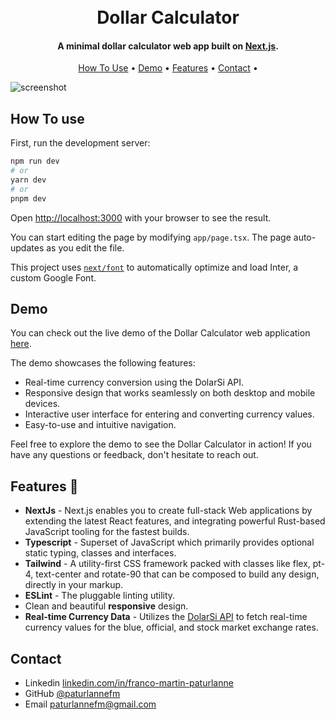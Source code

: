 <h1 align="center">
  <br>
  Dollar Calculator
  <br>
</h1>

<h4 align="center">A minimal dollar calculator web app built on <a href="https://nextjs.org/learn" target="_blank">Next.js</a>.</h4>

<p align="center">
  <a href="#how-to-use">How To Use</a> •
  <a href="#demo">Demo</a> •
  <a href="#features">Features</a> •
  <a href="#contact">Contact</a> •
</p>

![screenshot](https://i.ibb.co/7psG2j4/dollarcalculator.jpg)

## How To use

First, run the development server:

```bash
npm run dev
# or
yarn dev
# or
pnpm dev
```

Open [http://localhost:3000](http://localhost:3000) with your browser to see the result.

You can start editing the page by modifying `app/page.tsx`. The page auto-updates as you edit the file.

This project uses [`next/font`](https://nextjs.org/docs/basic-features/font-optimization) to automatically optimize and load Inter, a custom Google Font.

## Demo

You can check out the live demo of the Dollar Calculator web application [here](https://dollar-calculator-seven.vercel.app/).

The demo showcases the following features:

- Real-time currency conversion using the DolarSi API.
- Responsive design that works seamlessly on both desktop and mobile devices.
- Interactive user interface for entering and converting currency values.
- Easy-to-use and intuitive navigation.

Feel free to explore the demo to see the Dollar Calculator in action! If you have any questions or feedback, don't hesitate to reach out.

## Features 🦸

- **NextJs** - Next.js enables you to create full-stack Web applications by extending the latest React features, and integrating powerful Rust-based JavaScript tooling for the fastest builds.
- **Typescript** - Superset of JavaScript which primarily provides optional static typing, classes and interfaces.
- **Tailwind** - A utility-first CSS framework packed with classes like flex, pt-4, text-center and rotate-90 that can be composed to build any design, directly in your markup.
- **ESLint** - The pluggable linting utility.
- Clean and beautiful **responsive** design.
- **Real-time Currency Data** - Utilizes the [DolarSi API](https://www.dolarsi.com/api/api.php?type=valoresprincipales) to fetch real-time currency values for the blue, official, and stock market exchange rates.

## Contact

- Linkedin [linkedin.com/in/franco-martin-paturlanne](https://www.linkedin.com/in/franco-martin-paturlanne/})
- GitHub [@paturlannefm](https://github.com/paturlannefm/)
- Email [paturlannefm@gmail.com](mailto:paturlannefm@gmail.com)
